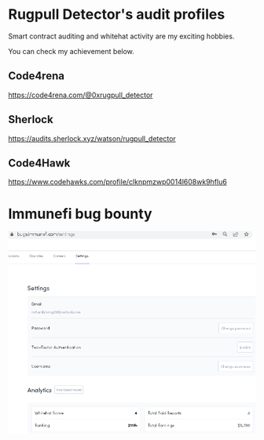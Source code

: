 # Rugpull Detector's audit profiles

Smart contract auditing and whitehat activity are my exciting hobbies.

You can check my achievement below.

## Code4rena
https://code4rena.com/@0xrugpull_detector

## Sherlock
https://audits.sherlock.xyz/watson/rugpull_detector

## Code4Hawk
https://www.codehawks.com/profile/clknpmzwp0014l608wk9hflu6

# Immunefi bug bounty
![image](Immuefi.PNG)
